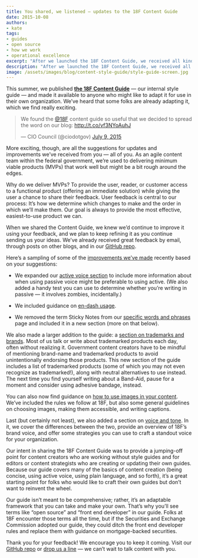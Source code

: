 ```yaml
---
title: You shared, we listened — updates to the 18F Content Guide
date: 2015-10-08
authors:
- kate
tags:
- guides
- open source
- how we work
- operational excellence
excerpt: "After we launched the 18F Content Guide, we received all kinds of suggestions for updates and improvements. Here's a sampling of some of the improvements we've made recently based on your suggestions."
description: "After we launched the 18F Content Guide, we received all kinds of suggestions for updates and improvements. Here's a sampling of some of the improvements we've made recently based on your suggestions."
image: /assets/images/blog/content-style-guide/style-guide-screen.jpg
---
```


This summer, we published [**the 18F Content
Guide**](https://pages.18f.gov/content-guide/) — our internal style
guide — and made it available to anyone who might like to adapt it for
use in their own organization. We’ve heard that some folks are already
adapting it, which we find really exciting.

<blockquote class="twitter-tweet" lang="en"><p lang="en"
dir="ltr">We found the <a href="https://twitter.com/18F">@18F</a>
content guide so useful that we decided to spread the word on our blog:
<a
href="http://t.co/vf3NYoAuhJ">http://t.co/vf3NYoAuhJ</a></p>&mdash;
CIO Council (@ciodotgov) <a
href="https://twitter.com/ciodotgov/status/619227441626775552">July 9,
2015</a></blockquote>
<script async src="//platform.twitter.com/widgets.js"
charset="utf-8"></script>

More exciting, though, are all the suggestions for updates and
improvements we’ve received from you — all of you. As an agile content
team within the federal government, we’re used to delivering minimum
viable products (MVPs) that work well but might be a bit rough around
the edges.

Why do we deliver MVPs? To provide the user, reader, or customer access
to a functional product (offering an immediate solution) while giving
the user a chance to share their feedback. User feedback is central to
our process: It’s how we determine which changes to make and the order
in which we’ll make them. Our goal is always to provide the most
effective, easiest-to-use product we can.

When we shared the Content Guide, we knew we’d continue to improve it
using your feedback, and we plan to keep refining it as you continue
sending us your ideas. We’ve already received great feedback by email,
through posts on other blogs, and in our [GitHub
repo](https://github.com/18F/content-guide/issues?utf8=%E2%9C%93&q=is%3Aissue+).

Here’s a sampling of some of the [improvements we’ve
made](https://github.com/18F/content-guide/pulls?q=is%3Apr+is%3Aclosed)
recently based on your suggestions:

-   We expanded our [active voice section](https://pages.18f.gov/content-guide/active-voice/) to include more information about when using passive voice might be preferable to using active. (We also added a handy test you can use to determine whether you’re writing in passive — it involves zombies, incidentally.)

-   We included guidance on [en-dash usage](https://pages.18f.gov/content-guide/punctuation/).

-   We removed the term Sticky Notes from our [specific words and phrases](https://pages.18f.gov/content-guide/specific-words-and-phrases/) page and included it in a new section (more on that below).

We also made a larger addition to the guide: a [section on trademarks
and
brands](https://pages.18f.gov/content-guide/trademarks-and-brands/).
Most of us talk or write about trademarked products each day, often
without realizing it. Government content creators have to be mindful of
mentioning brand-name and trademarked products to avoid unintentionally
endorsing those products. This new section of the guide includes a list
of trademarked products (some of which you may not even recognize as
trademarked!), along with neutral alternatives to use instead. The next
time you find yourself writing about a Band-Aid, pause for a moment and
consider using adhesive bandage, instead.

You can also now find guidance on [how to use images in your
content](https://pages.18f.gov/content-guide/images/). We’ve included
the rules we follow at 18F, but also some general guidelines on choosing
images, making them accessible, and writing captions.

Last (but certainly not least), we also added a section on [voice and
tone](https://pages.18f.gov/content-guide/voice-and-tone/). In it, we cover the differences between the two, provide an
overview of 18F’s brand voice, and offer some strategies you can use to
craft a standout voice for your organization.

Our intent in sharing the 18F Content Guide was to provide a jumping-off
point for content creators who are working without style guides and for
editors or content strategists who are creating or updating their own
guides. Because our guide covers many of the basics of content creation
(being concise, using active voice, using plain language, and so forth),
it’s a great starting point for folks who would like to craft their own
guides but don’t want to reinvent the wheel.

Our guide isn’t meant to be comprehensive; rather, it’s an adaptable
framework that you can take and make your own. That’s why you’ll see
terms like “open source” and “front end developer” in our guide. Folks
at 18F encounter those terms all the time, but if the Securities and
Exchange Commission adopted our guide, they could ditch the front end
developer rules and replace them with guidance on mortgage-backed
securities.

Thank you for your feedback! We encourage you to keep it coming. Visit
our [GitHub repo](https://github.com/18F/content-guide) or [drop us a
line](mailto:18f@gsa.gov) — we can’t wait to talk content with you.
